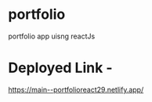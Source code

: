 # portfolio
 portfolio app uisng reactJs

# Deployed Link - 
https://main--portfolioreact29.netlify.app/
